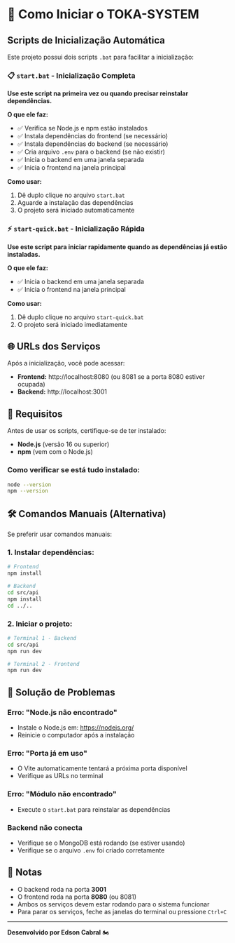 # 🚀 Como Iniciar o TOKA-SYSTEM

## Scripts de Inicialização Automática

Este projeto possui dois scripts `.bat` para facilitar a inicialização:

### 📋 `start.bat` - Inicialização Completa
**Use este script na primeira vez ou quando precisar reinstalar dependências.**

**O que ele faz:**
- ✅ Verifica se Node.js e npm estão instalados
- ✅ Instala dependências do frontend (se necessário)
- ✅ Instala dependências do backend (se necessário)
- ✅ Cria arquivo `.env` para o backend (se não existir)
- ✅ Inicia o backend em uma janela separada
- ✅ Inicia o frontend na janela principal

**Como usar:**
1. Dê duplo clique no arquivo `start.bat`
2. Aguarde a instalação das dependências
3. O projeto será iniciado automaticamente

### ⚡ `start-quick.bat` - Inicialização Rápida
**Use este script para iniciar rapidamente quando as dependências já estão instaladas.**

**O que ele faz:**
- ✅ Inicia o backend em uma janela separada
- ✅ Inicia o frontend na janela principal

**Como usar:**
1. Dê duplo clique no arquivo `start-quick.bat`
2. O projeto será iniciado imediatamente

## 🌐 URLs dos Serviços

Após a inicialização, você pode acessar:

- **Frontend:** http://localhost:8080 (ou 8081 se a porta 8080 estiver ocupada)
- **Backend:** http://localhost:3001

## 🔧 Requisitos

Antes de usar os scripts, certifique-se de ter instalado:

- **Node.js** (versão 16 ou superior)
- **npm** (vem com o Node.js)

### Como verificar se está tudo instalado:
```bash
node --version
npm --version
```

## 🛠️ Comandos Manuais (Alternativa)

Se preferir usar comandos manuais:

### 1. Instalar dependências:
```bash
# Frontend
npm install

# Backend
cd src/api
npm install
cd ../..
```

### 2. Iniciar o projeto:
```bash
# Terminal 1 - Backend
cd src/api
npm run dev

# Terminal 2 - Frontend
npm run dev
```

## 🚨 Solução de Problemas

### Erro: "Node.js não encontrado"
- Instale o Node.js em: https://nodejs.org/
- Reinicie o computador após a instalação

### Erro: "Porta já em uso"
- O Vite automaticamente tentará a próxima porta disponível
- Verifique as URLs no terminal

### Erro: "Módulo não encontrado"
- Execute o `start.bat` para reinstalar as dependências

### Backend não conecta
- Verifique se o MongoDB está rodando (se estiver usando)
- Verifique se o arquivo `.env` foi criado corretamente

## 📝 Notas

- O backend roda na porta **3001**
- O frontend roda na porta **8080** (ou 8081)
- Ambos os serviços devem estar rodando para o sistema funcionar
- Para parar os serviços, feche as janelas do terminal ou pressione `Ctrl+C`

---

**Desenvolvido por Edson Cabral** 🏍️ 
